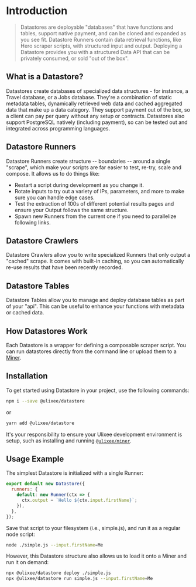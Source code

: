# Introduction

> Datastores are deployable "databases" that have functions and tables, support native payment, and can be cloned and expanded as you see fit. Datastore Runners contain data retrieval functions, like Hero scraper scripts, with structured input and output. Deploying a Datastore provides you with a structured Data API that can be privately consumed, or sold "out of the box".

## What is a Datastore?

Datastores create databases of specialized data structures - for instance, a Travel database, or a Jobs database. They're a combination of static metadata tables, dynamically retrieved web data and cached aggregated data that make up a data category. They support payment out of the box, so a client can pay per query without any setup or contracts. Datastores also support PostgreSQL natively (including payment), so can be tested out and integrated across programming languages.

## Datastore Runners

Datastore Runners create structure -- boundaries -- around a single "scrape", which make your scripts are far easier to test, re-try, scale and compose. It allows us to do things like:

- Restart a script during development as you change it.
- Rotate inputs to try out a variety of IPs, parameters, and more to make sure you can handle edge cases.
- Test the extraction of 100s of different potential results pages and ensure your Output follows the same structure.
- Spawn new Runners from the current one if you need to parallelize following links.

## Datastore Crawlers

Datastore Crawlers allow you to write specialized Runners that only output a "cached" scrape. It comes with built-in caching, so you can automatically re-use results that have been recently recorded.

## Datastore Tables

Datastore Tables allow you to manage and deploy database tables as part of your "api". This can be useful to enhance your functions with metadata or cached data.

## How Datastores Work

Each Datastore is a wrapper for defining a composable scraper script. You can run datastores directly from the command line or upload them to a [Miner](https://ulixee.org/docs/miner).

## Installation

To get started using Datastore in your project, use the following commands:

```bash
npm i --save @ulixee/datastore
```

or

```bash
yarn add @ulixee/datastore
```

It's your responsibility to ensure your Ulixee development environment is setup, such as installing and running [`@ulixee/miner`](https://ulixee.org/docs/miner).

## Usage Example

The simplest Datastore is initialized with a single Runner:

```js
export default new Datastore({
  runners: {
    default: new Runner(ctx => {
      ctx.output = `Hello ${ctx.input.firstName}`;
    }),
  },
});
```

Save that script to your filesystem (i.e., simple.js), and run it as a regular node script:

```bash
node ./simple.js --input.firstName=Me
```

However, this Datastore structure also allows us to load it onto a Miner and run it on demand:

```bash
npx @ulixee/datastore deploy ./simple.js
npx @ulixee/datastore run simple.js --input.firstName=Me

```
